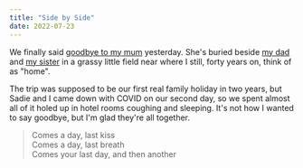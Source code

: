 ```yaml
---
title: "Side by Side"
date: 2022-07-23
---
```


We finally said [goodbye to my mum](@root/2020/01/07/goodbye-mum/) yesterday.
She's buried beside [my dad](@root/2015/09/22/dad/)
and [my sister](@root/2012/01/21/the-life-i-did-live-the-breath-i-breathed/)
in a grassy little field near where I still,
forty years on,
think of as "home".

The trip was supposed to be our first real family holiday in two years,
but Sadie and I came down with COVID on our second day,
so we spent almost all of it holed up in hotel rooms coughing and sleeping.
It's not how I wanted to say goodbye,
but I'm glad they're all together.

<blockquote markdown="1">
Comes a day, last kiss
<br>
Comes a day, last breath
<br>
Comes your last day, and then another
</blockquote>
